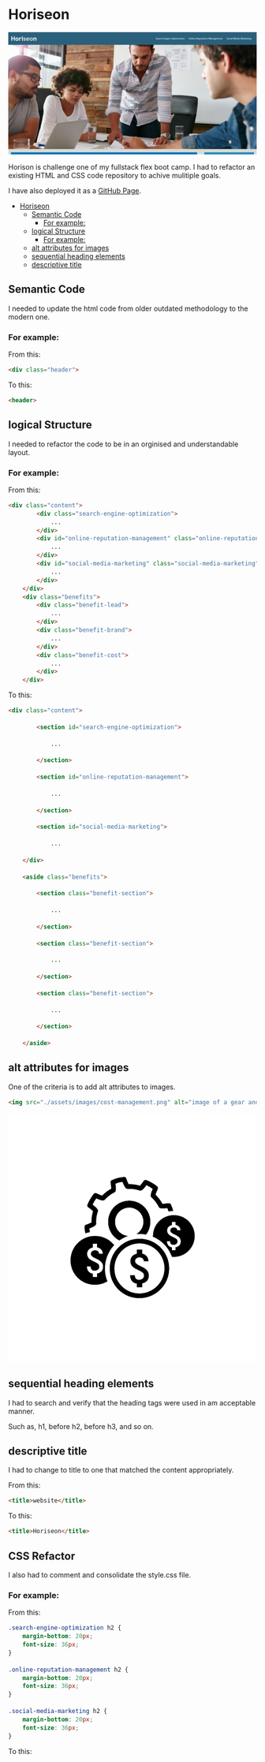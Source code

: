 # Horiseon

![Horiseon website](./assets/images/screen-shot.PNG "Horiseon website")

Horison is challenge one of my fullstack flex boot camp. I had to refactor an existing HTML and CSS code repository to achive mulitiple goals.

I have also deployed it as a [GitHub Page](https://nabhahnk.github.io/Horiseon/).


- [Horiseon](#horiseon)
  - [Semantic Code](#semantic-code)
    - [For example:](#for-example)
  - [logical Structure](#logical-structure)
    - [For example:](#for-example-1)
  - [alt attributes for images](#alt-attributes-for-images)
  - [sequential heading elements](#sequential-heading-elements)
  - [descriptive title](#descriptive-title)

## Semantic Code

I needed to update the html code from older outdated methodology to the modern one.

### For example: 

From this:

```html
<div class="header">
```

To this:

```html
<header>
```

## logical Structure

I needed to refactor the code to be in an orginised and understandable layout.

### For example:

From this:

```html
<div class="content">
        <div class="search-engine-optimization">
            ...
        </div>
        <div id="online-reputation-management" class="online-reputation-management">
            ...
        </div>
        <div id="social-media-marketing" class="social-media-marketing">
            ...
        </div>
    </div>
    <div class="benefits">
        <div class="benefit-lead">
            ...
        </div>
        <div class="benefit-brand">
            ...
        </div>
        <div class="benefit-cost">
            ...
        </div>
    </div>
```

To this:

```html
<div class="content">

        <section id="search-engine-optimization">

            ...

        </section>

        <section id="online-reputation-management">

            ...

        </section>

        <section id="social-media-marketing">

            ...

    </div>

    <aside class="benefits">

        <section class="benefit-section">

            ...

        </section>

        <section class="benefit-section">

            ...

        </section>

        <section class="benefit-section">

            ...

        </section>

    </aside>
```

## alt attributes for images

One of the criteria is to add alt attributes to images.

```html
<img src="./assets/images/cost-management.png" alt="image of a gear and money icons"/>
```

![alt image example](./assets/images/cost-management.png "alt image example")

## sequential heading elements

I had to search and verify that the heading tags were used in am acceptable manner.

Such as, h1, before h2, before h3, and so on.

## descriptive title 

I had to change to title to one that matched the content appropriately.

From this:

```html
<title>website</title>
```

To this:

```html
<title>Horiseon</title>
```

## CSS Refactor

I also had to comment and consolidate the style.css file.

### For example:

From this:

```css
.search-engine-optimization h2 {
    margin-bottom: 20px;
    font-size: 36px;
}

.online-reputation-management h2 {
    margin-bottom: 20px;
    font-size: 36px;
}

.social-media-marketing h2 {
    margin-bottom: 20px;
    font-size: 36px;
}
```

To this:

```css

```